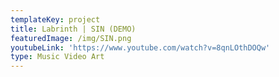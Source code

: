 ```yaml
---
templateKey: project
title: Labrinth | SIN (DEMO)
featuredImage: /img/SIN.png
youtubeLink: 'https://www.youtube.com/watch?v=8qnLOthDOQw'
type: Music Video Art
---
```


